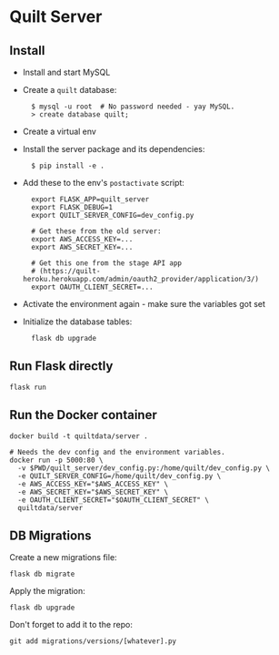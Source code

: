# Quilt Server

## Install
* Install and start MySQL
* Create a `quilt` database:

        $ mysql -u root  # No password needed - yay MySQL.
        > create database quilt;

* Create a virtual env
* Install the server package and its dependencies:

        $ pip install -e .

* Add these to the env's `postactivate` script:

        export FLASK_APP=quilt_server
        export FLASK_DEBUG=1
        export QUILT_SERVER_CONFIG=dev_config.py

        # Get these from the old server:
        export AWS_ACCESS_KEY=...
        export AWS_SECRET_KEY=...

        # Get this one from the stage API app
        # (https://quilt-heroku.herokuapp.com/admin/oauth2_provider/application/3/)
        export OAUTH_CLIENT_SECRET=...

* Activate the environment again - make sure the variables got set
* Initialize the database tables:

        flask db upgrade

## Run Flask directly

    flask run

## Run the Docker container

    docker build -t quiltdata/server .

    # Needs the dev config and the environment variables.
    docker run -p 5000:80 \
      -v $PWD/quilt_server/dev_config.py:/home/quilt/dev_config.py \
      -e QUILT_SERVER_CONFIG=/home/quilt/dev_config.py \
      -e AWS_ACCESS_KEY="$AWS_ACCESS_KEY" \
      -e AWS_SECRET_KEY="$AWS_SECRET_KEY" \
      -e OAUTH_CLIENT_SECRET="$OAUTH_CLIENT_SECRET" \
      quiltdata/server

## DB Migrations
Create a new migrations file:

    flask db migrate

Apply the migration:

    flask db upgrade

Don't forget to add it to the repo:

    git add migrations/versions/[whatever].py
